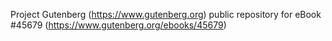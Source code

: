 Project Gutenberg (https://www.gutenberg.org) public repository for eBook #45679 (https://www.gutenberg.org/ebooks/45679)
